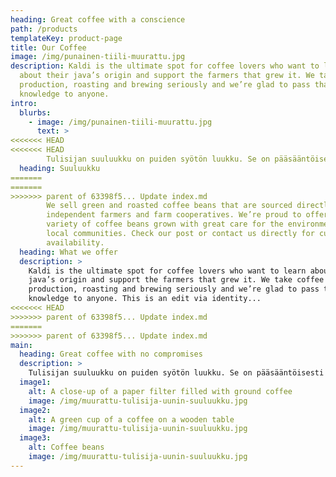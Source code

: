 ```yaml
---
heading: Great coffee with a conscience
path: /products
templateKey: product-page
title: Our Coffee
image: /img/punainen-tiili-muurattu.jpg
description: Kaldi is the ultimate spot for coffee lovers who want to learn
  about their java’s origin and support the farmers that grew it. We take coffee
  production, roasting and brewing seriously and we’re glad to pass that
  knowledge to anyone.
intro:
  blurbs:
    - image: /img/punainen-tiili-muurattu.jpg
      text: >
<<<<<<< HEAD
<<<<<<< HEAD
        Tulisijan suuluukku on puiden syötön luukku. Se on pääsääntöisesti valurautainen ja siinä saattaa olla ikkuna, josta näkee sisään tulipesään.
  heading: Suuluukku
=======
=======
>>>>>>> parent of 63398f5... Update index.md
        We sell green and roasted coffee beans that are sourced directly from
        independent farmers and farm cooperatives. We’re proud to offer a
        variety of coffee beans grown with great care for the environment and
        local communities. Check our post or contact us directly for current
        availability.
  heading: What we offer
  description: >
    Kaldi is the ultimate spot for coffee lovers who want to learn about their
    java’s origin and support the farmers that grew it. We take coffee
    production, roasting and brewing seriously and we’re glad to pass that
    knowledge to anyone. This is an edit via identity...
<<<<<<< HEAD
>>>>>>> parent of 63398f5... Update index.md
=======
>>>>>>> parent of 63398f5... Update index.md
main:
  heading: Great coffee with no compromises
  description: >
    Tulisijan suuluukku on puiden syötön luukku. Se on pääsääntöisesti valurautainen ja siinä saattaa olla ikkuna, josta näkee sisään tulipesään.
  image1:
    alt: A close-up of a paper filter filled with ground coffee
    image: /img/muurattu-tulisija-uunin-suuluukku.jpg
  image2:
    alt: A green cup of a coffee on a wooden table
    image: /img/muurattu-tulisija-uunin-suuluukku.jpg
  image3:
    alt: Coffee beans
    image: /img/muurattu-tulisija-uunin-suuluukku.jpg
---
```

